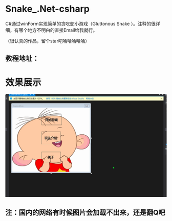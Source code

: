 # Snake_.Net-csharp
C#通过winForm实现简单的贪吃蛇小游戏（Gluttonous Snake ）。注释的很详细，有哪个地方不明白的直接Email给我就行。

（很认真的作品，留个star吧哈哈哈哈哈）

## 教程地址：


# 效果展示

![效果展示]( https://github.com/GoodZheng/Snake_.Net-csharp/blob/master/122.gif)
## 注：国内的网络有时候图片会加载不出来，还是翻Q吧

